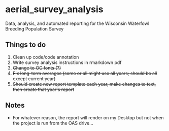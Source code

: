 # aerial_survey_analysis
Data, analysis, and automated reporting for the Wisconsin Waterfowl Breeding Population Survey

## Things to do

1. Clean up code/code annotation
2. Write survey analysis instructions in rmarkdown pdf
3. ~~Change to OC fonts (?)~~
4. ~~Fix long-term averages (some or all might use all years; should be all except current year)~~
5. ~~Should create new report template each year, make changes to text, then create that year's report~~

## Notes

- For whatever reason, the report will render on my Desktop but not when the project is run from the OAS drive...